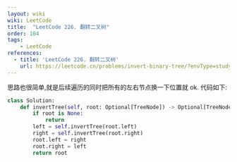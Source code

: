 ```yaml
---
layout: wiki
wiki: LeetCode
title:  "LeetCode 226. 翻转二叉树"
order: 104
tags: 
    - LeetCode
references:
  - title: 'LeetCode 226. 翻转二叉树'
    url: https://leetcode.cn/problems/invert-binary-tree/?envType=study-plan-v2&envId=top-interview-150
---
```


思路也很简单,就是后续遍历的同时把所有的左右节点换一下位置就 ok. 代码如下:
```python
class Solution:
    def invertTree(self, root: Optional[TreeNode]) -> Optional[TreeNode]:
        if root is None:
            return
        left = self.invertTree(root.left)
        right = self.invertTree(root.right)
        root.left = right
        root.right = left
        return root
```